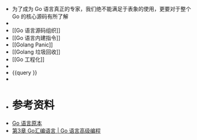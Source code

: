 - 为了成为 Go 语言真正的专家，我们绝不能满足于表象的使用，更要对于整个 Go 的核心源码有所了解
-
- [[Go 语言源码组织]]
- [[Go 语言内建指令]]
- [[Golang Panic]]
- [[Golang 垃圾回收]]
- [[Go 工程化]]
-
- {{query }}
-
- # 参考资料
- [Go 语言原本](https://golang.design/under-the-hood/)
- [第3章 Go汇编语言 | Go 语言高级编程](https://chai2010.cn/advanced-go-programming-book/ch3-asm/readme.html)